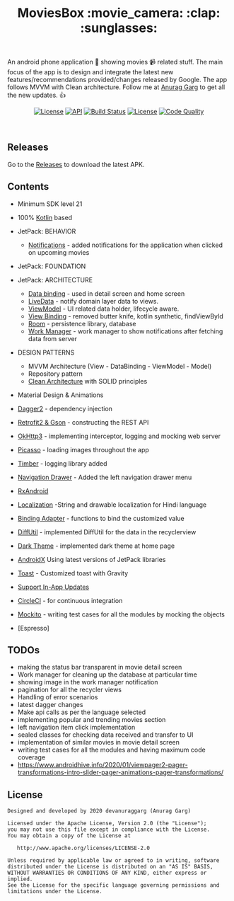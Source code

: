 <h1 align="center">MoviesBox :movie_camera: :clap: :sunglasses:</h1><br>

An android phone application :iphone: showing movies :video_camera: related stuff. The main focus of the app is to design and integrate the latest new features/recommendations provided/changes released by Google. The app follows MVVM with Clean architecture. Follow me at [Anurag Garg](https://github.com/DevAnuragGarg) to get all the new updates. :thumbsup: <br>

<p align="center">
  <a href="https://opensource.org/licenses/Apache-2.0"><img alt="License" src="https://img.shields.io/badge/License-Apache%202.0-blue.svg"/></a>
  <a href="https://android-arsenal.com/api?level=21"><img alt="API" src="https://img.shields.io/badge/API-21%2B-brightgreen.svg?style=flat"/></a>
  <a href="https://github.com/DevAnuragGarg/MovieBox/actions"><img alt="Build Status" src="https://github.com/DevAnuragGarg/MovieBox/workflows/Android%20CI/badge.svg"/></a> 
  <a href="https://github.com/DevAnuragGarg"><img alt="License" src="https://img.shields.io/static/v1?label=GitHub&message=DevAnuragGarg&color=C51162"/></a> 
  <a href="https://app.codacy.com/manual/DevAnuragGarg/MovieBox?utm_source=github.com&utm_medium=referral&utm_content=DevAnuragGarg/MovieBox&utm_campaign=Badge_Grade_Dashboard"><img alt="Code Quality" src="https://api.codacy.com/project/badge/Grade/f001fda745ed4f918e16f27b9594c9fa"/></a> 
</p><br>

## Releases
Go to the [Releases](https://github.com/DevAnuragGarg/MovieBox/releases) to download the latest APK.

## Contents
- Minimum SDK level 21
- 100% [Kotlin](https://kotlinlang.org/) based
- JetPack: BEHAVIOR
  - [Notifications](https://developer.android.com/guide/topics/ui/notifiers/notifications) - added notifications for the application when clicked on upcoming movies
- JetPack: FOUNDATION
- JetPack: ARCHITECTURE
  - [Data binding](https://developer.android.com/topic/libraries/data-binding) - used in detail screen and home screen
  - [LiveData](https://developer.android.com/topic/libraries/architecture/livedata) - notify domain layer data to views.
  - [ViewModel](https://developer.android.com/topic/libraries/architecture/viewmodel) - UI related data holder, lifecycle aware.
  - [View Binding](https://developer.android.com/topic/libraries/view-binding) - removed butter knife, kotlin synthetic, findViewById
  - [Room](https://developer.android.com/topic/libraries/architecture/room) - persistence library, database  
  - [Work Manager](https://developer.android.com/topic/libraries/architecture/workmanager) - work manager to show notifications after fetching data from server
 
- DESIGN PATTERNS
  - MVVM Architecture (View - DataBinding - ViewModel - Model)
  - Repository pattern
  - [Clean Architecture](https://blog.cleancoder.com/uncle-bob/2012/08/13/the-clean-architecture.html) with SOLID principles
- Material Design & Animations
- [Dagger2](https://github.com/google/dagger) - dependency injection
- [Retrofit2 & Gson](https://github.com/square/retrofit) - constructing the REST API
- [OkHttp3](https://github.com/square/okhttp) - implementing interceptor, logging and mocking web server
- [Picasso](hhttps://github.com/square/picasso) - loading images throughout the app
- [Timber](https://github.com/JakeWharton/timber) - logging library added
- [Navigation Drawer](https://developer.android.com/guide/navigation/navigation-ui) - Added the left navigation drawer menu
- [RxAndroid](https://github.com/ReactiveX/RxAndroid)
- [Localization](https://developer.android.com/guide/topics/resources/localization) -String and drawable localization for Hindi language
- [Binding Adapter](https://developer.android.com/topic/libraries/data-binding/binding-adapters) - functions to bind the customized value
- [DiffUtil](https://developer.android.com/reference/androidx/recyclerview/widget/DiffUtil) - implemented DiffUtil for the data in the recyclerview
- [Dark Theme](https://developer.android.com/guide/topics/ui/look-and-feel/darktheme) - implemented dark theme at home page
- [AndroidX](https://developer.android.com/jetpack/androidx) Using latest versions of JetPack libraries
- [Toast](https://developer.android.com/guide/topics/ui/notifiers/toasts) - Customized toast with Gravity
- [Support In-App Updates](https://developer.android.com/guide/app-bundle/in-app-updates)
- [CircleCI](https://circleci.com/) - for continuous integration
- [Mockito](https://site.mockito.org) - writing test cases for all the modules by mocking the objects
- [Espresso]

## TODOs
- making the status bar transparent in movie detail screen
- Work manager for cleaning up the database at particular time
- showing image in the work manager notification
- pagination for all the recycler views
- Handling of error scenarios
- latest dagger changes
- Make api calls as per the language selected
- implementing popular and trending movies section
- left navigation item click implementation
- sealed classes for checking data received and transfer to UI
- implementation of similar movies in movie detail screen
- writing test cases for all the modules and having maximum code coverage 
- https://www.androidhive.info/2020/01/viewpager2-pager-transformations-intro-slider-pager-animations-pager-transformations/

## License
```
Designed and developed by 2020 devanuraggarg (Anurag Garg)

Licensed under the Apache License, Version 2.0 (the "License");
you may not use this file except in compliance with the License.
You may obtain a copy of the License at

   http://www.apache.org/licenses/LICENSE-2.0

Unless required by applicable law or agreed to in writing, software
distributed under the License is distributed on an "AS IS" BASIS,
WITHOUT WARRANTIES OR CONDITIONS OF ANY KIND, either express or implied.
See the License for the specific language governing permissions and
limitations under the License.
```
